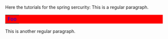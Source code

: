Here the tutorials for the spring sercurity:
This is a regular paragraph.

<table style="background-color: red">
    <tr>
        <td style=""><span style="color: blue;">Foo</span></td>
    </tr>
</table>

This is another regular paragraph.